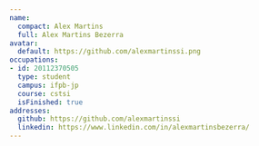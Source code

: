 ```yaml
---
name:
  compact: Alex Martins
  full: Alex Martins Bezerra
avatar:
  default: https://github.com/alexmartinssi.png
occupations:
- id: 20112370505
  type: student
  campus: ifpb-jp
  course: cstsi
  isFinished: true
addresses:
  github: https://github.com/alexmartinssi
  linkedin: https://www.linkedin.com/in/alexmartinsbezerra/
---
```

